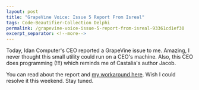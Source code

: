 ```yaml
---
layout: post
title: "GrapeVine Voice: Issue 5 Report From Isreal"
tags: Code-Beautifier-Collection Delphi
permalink: /grapevine-voice-issue-5-report-from-isreal-93361cd1ef30
excerpt_separator: <!--more-->
---
```

Today, Idan Computer's CEO reported a GrapeVine issue to me. Amazing, I never thought this small utility could run on a CEO's machine. Also, this CEO does programming (!!!) which reminds me of Castalia's author Jacob.

You can read about the report and [my workaround here](http://code.google.com/p/lextudio/issues/detail?id=5). Wish I could resolve it this weekend. Stay tuned.
<!--more-->

